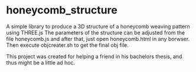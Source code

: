 # honeycomb_structure
A simple library to produce a 3D structure of a honeycomb weaving pattern using THREE.js
The parameters of the structure can be adjusted from the file honeycomb.js and after that, just open honeycomb.html in any borwser.
Then execute objcreater.sh to get the final obj file.

This project was created for helping a friend in his bachelors thesis, and thus might be a little ad hoc.
